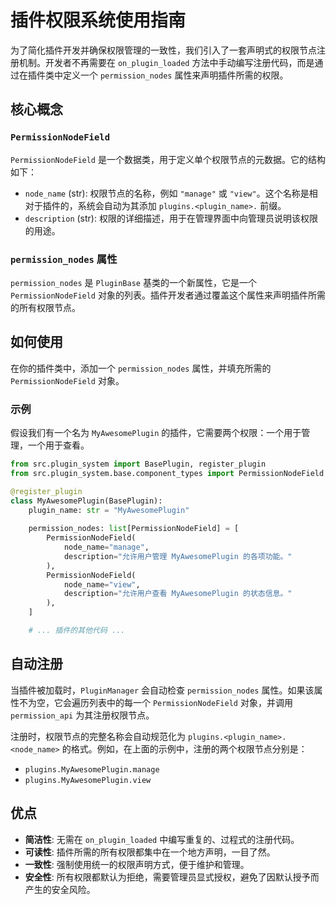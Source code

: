 # 插件权限系统使用指南

为了简化插件开发并确保权限管理的一致性，我们引入了一套声明式的权限节点注册机制。开发者不再需要在 `on_plugin_loaded` 方法中手动编写注册代码，而是通过在插件类中定义一个 `permission_nodes` 属性来声明插件所需的权限。

## 核心概念

### `PermissionNodeField`

`PermissionNodeField` 是一个数据类，用于定义单个权限节点的元数据。它的结构如下：

- `node_name` (str): 权限节点的名称，例如 `"manage"` 或 `"view"`。这个名称是相对于插件的，系统会自动为其添加 `plugins.<plugin_name>.` 前缀。
- `description` (str): 权限的详细描述，用于在管理界面中向管理员说明该权限的用途。

### `permission_nodes` 属性

`permission_nodes` 是 `PluginBase` 基类的一个新属性，它是一个 `PermissionNodeField` 对象的列表。插件开发者通过覆盖这个属性来声明插件所需的所有权限节点。

## 如何使用

在你的插件类中，添加一个 `permission_nodes` 属性，并填充所需的 `PermissionNodeField` 对象。

### 示例

假设我们有一个名为 `MyAwesomePlugin` 的插件，它需要两个权限：一个用于管理，一个用于查看。

```python
from src.plugin_system import BasePlugin, register_plugin
from src.plugin_system.base.component_types import PermissionNodeField

@register_plugin
class MyAwesomePlugin(BasePlugin):
    plugin_name: str = "MyAwesomePlugin"
    
    permission_nodes: list[PermissionNodeField] = [
        PermissionNodeField(
            node_name="manage",
            description="允许用户管理 MyAwesomePlugin 的各项功能。"
        ),
        PermissionNodeField(
            node_name="view",
            description="允许用户查看 MyAwesomePlugin 的状态信息。"
        ),
    ]

    # ... 插件的其他代码 ...
```

## 自动注册

当插件被加载时，`PluginManager` 会自动检查 `permission_nodes` 属性。如果该属性不为空，它会遍历列表中的每一个 `PermissionNodeField` 对象，并调用 `permission_api` 为其注册权限节点。

注册时，权限节点的完整名称会自动规范化为 `plugins.<plugin_name>.<node_name>` 的格式。例如，在上面的示例中，注册的两个权限节点分别是：

- `plugins.MyAwesomePlugin.manage`
- `plugins.MyAwesomePlugin.view`

## 优点

- **简洁性**: 无需在 `on_plugin_loaded` 中编写重复的、过程式的注册代码。
- **可读性**: 插件所需的所有权限都集中在一个地方声明，一目了然。
- **一致性**: 强制使用统一的权限声明方式，便于维护和管理。
- **安全性**: 所有权限都默认为拒绝，需要管理员显式授权，避免了因默认授予而产生的安全风险。